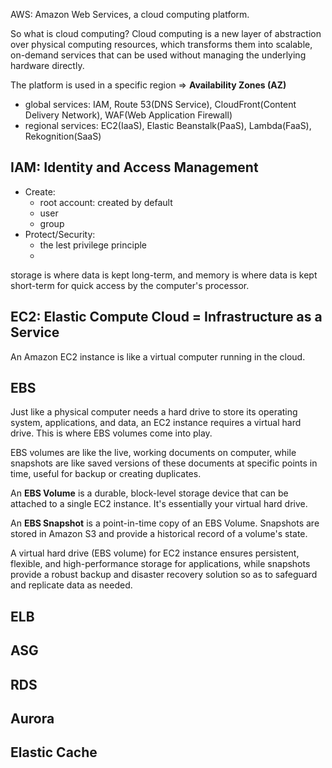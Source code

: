 AWS: Amazon Web Services, a cloud computing platform.

So what is cloud computing?
Cloud computing is a new layer of abstraction over physical computing resources, which transforms them into scalable, on-demand services that can be used without managing the underlying hardware directly.

The platform is used in a specific region => **Availability Zones (AZ)**
- global services: IAM, Route 53(DNS Service), CloudFront(Content Delivery Network), WAF(Web Application Firewall)
- regional services: EC2(IaaS), Elastic Beanstalk(PaaS), Lambda(FaaS), Rekognition(SaaS)

## IAM: Identity and Access Management
- Create: 
	- root account: created by default
	- user
	- group
- Protect/Security: 
	- the lest privilege principle
	- 

storage is where data is kept long-term, and memory is where data is kept short-term for quick access by the computer's processor.


## EC2: Elastic Compute Cloud = Infrastructure as a Service
An Amazon EC2 instance is like a virtual computer running in the cloud.

## EBS
Just like a physical computer needs a hard drive to store its operating system, applications, and data, an EC2 instance requires a virtual hard drive. This is where EBS volumes come into play.

EBS volumes are like the live, working documents on computer, while snapshots are like saved versions of these documents at specific points in time, useful for backup or creating duplicates.

An **EBS Volume** is a durable, block-level storage device that can be attached to a single EC2 instance. It's essentially your virtual hard drive.

An **EBS Snapshot** is a point-in-time copy of an EBS Volume. Snapshots are stored in Amazon S3 and provide a historical record of a volume's state.

A virtual hard drive (EBS volume) for EC2 instance ensures persistent, flexible, and high-performance storage for applications, while snapshots provide a robust backup and disaster recovery solution so as to safeguard and replicate data as needed.

## ELB

## ASG

## RDS

## Aurora

## Elastic Cache





